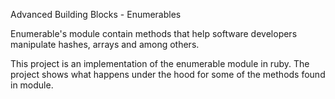 Advanced Building Blocks - Enumerables

Enumerable's module contain methods that help software developers manipulate hashes, arrays and among others.

This project is an implementation of the enumerable module in ruby. The project shows what happens under the hood 
for some of the methods found in module.
